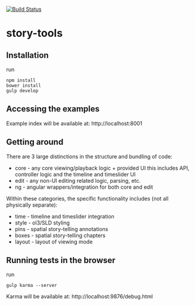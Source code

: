 [![Build Status](https://travis-ci.org/MapStory/story-tools.svg?branch=master)](https://travis-ci.org/MapStory/story-tools)

# story-tools

## Installation

run

    npm install
    bower install
    gulp develop

## Accessing the examples

Example index will be available at: http://localhost:8001

## Getting around

There are 3 large distinctions in the structure and bundling of code:

* core - any core viewing/playback logic + provided UI
  this includes API, controller logic and the timeline and timeslider UI
* edit - any non-UI editing related logic, parsing, etc.
* ng - angular wrappers/integration for both core and edit

Within these categories, the specific functionality includes (not all physically separate):

* time - timeline and timeslider integration
* style - ol3/SLD styling
* pins - spatial story-telling annotations
* boxes - spatial story-telling chapters
* layout - layout of viewing mode

## Running tests in the browser

run

    gulp karma --server

Karma will be available at: http://localhost:9876/debug.html
